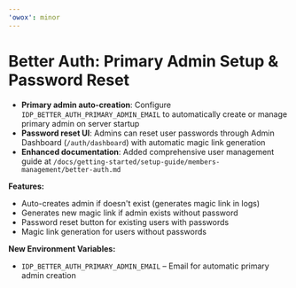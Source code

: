 ```yaml
---
'owox': minor
---
```


# Better Auth: Primary Admin Setup & Password Reset

- **Primary admin auto-creation**: Configure `IDP_BETTER_AUTH_PRIMARY_ADMIN_EMAIL` to automatically create or manage primary admin on server startup
- **Password reset UI**: Admins can reset user passwords through Admin Dashboard (`/auth/dashboard`) with automatic magic link generation
- **Enhanced documentation**: Added comprehensive user management guide at `/docs/getting-started/setup-guide/members-management/better-auth.md`

**Features:**

- Auto-creates admin if doesn't exist (generates magic link in logs)
- Generates new magic link if admin exists without password
- Password reset button for existing users with passwords
- Magic link generation for users without passwords

**New Environment Variables:**

- `IDP_BETTER_AUTH_PRIMARY_ADMIN_EMAIL` – Email for automatic primary admin creation
